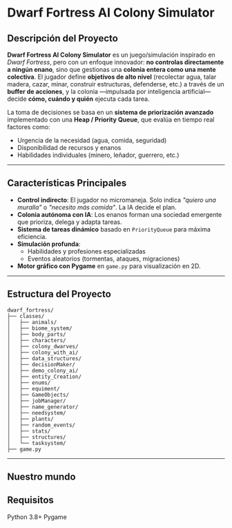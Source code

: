 # Dwarf Fortress AI Colony Simulator

## Descripción del Proyecto

**Dwarf Fortress AI Colony Simulator** es un juego/simulación inspirado en *Dwarf Fortress*, pero con un enfoque innovador: **no controlas directamente a ningún enano**, sino que gestionas una **colonia entera como una mente colectiva**. El jugador define **objetivos de alto nivel** (recolectar agua, talar madera, cazar, minar, construir estructuras, defenderse, etc.) a través de un **buffer de acciones**, y la colonia —impulsada por inteligencia artificial— decide **cómo, cuándo y quién** ejecuta cada tarea.

La toma de decisiones se basa en un **sistema de priorización avanzado** implementado con una **Heap / Priority Queue**, que evalúa en tiempo real factores como:

- Urgencia de la necesidad (agua, comida, seguridad)
- Disponibilidad de recursos y enanos
- Habilidades individuales (minero, leñador, guerrero, etc.)


---

## Características Principales

- **Control indirecto**: El jugador no micromaneja. Solo indica *"quiero una muralla"* o *"necesito más comida"*. La IA decide el plan.
- **Colonia autónoma con IA**: Los enanos forman una sociedad emergente que prioriza, delega y adapta tareas.
- **Sistema de tareas dinámico** basado en `PriorityQueue` para máxima eficiencia.
- **Simulación profunda**:
  - Habilidades y profesiones especializadas
  - Eventos aleatorios (tormentas, ataques, migraciones)
- **Motor gráfico con Pygame** en `game.py` para visualización en 2D.

---

## Estructura del Proyecto
```plaintext
dwarf_fortress/
├── classes/
│   ├── animals/
│   ├── biome_system/
│   ├── body_parts/
│   ├── characters/
│   ├── colony_dwarves/
│   ├── colony_with_ai/
│   ├── data_structures/
│   ├── decisionMaker/
│   ├── demo_colony_ai/
│   ├── entity_Creation/
│   ├── enums/
│   ├── equiment/
│   ├── GameObjects/
│   ├── jobManager/
│   ├── name_generator/
│   ├── needsystem/
│   ├── plants/
│   ├── random_events/
│   ├── stats/
│   ├── structures/
│   └── tasksystem/
├── game.py

```
---

## Nuestro mundo
<image-card alt="Dwarf Fprtress" src="Assets/Img/casita.png" ></image-card>


## Requisitos

Python 3.8+
Pygame
